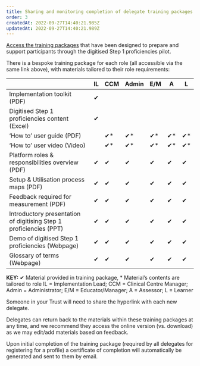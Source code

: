 ```yaml
---
title: Sharing and monitoring completion of delegate training packages
order: 3
createdAt: 2022-09-27T14:40:21.985Z
updatedAt: 2022-09-27T14:40:21.989Z
---
```

[Access the training packages](https://nhs-step1-training.netlify.app/) that have been designed to prepare and support participants through the digitised Step 1 proficiencies pilot.​

There is a bespoke training package for each role (all accessible via the same link above), with materials tailored to their role requirements:

| ​                                                                   | IL​ | CCM​ | Admin​ | E/M​ | A​   | L​   |
| ------------------------------------------------------------------- | --- | ---- | ------ | ---- | ---- | ---- |
| Implementation toolkit (PDF)​                                       | ✔​  | ​    | ​      | ​    | ​    | ​    |
| Digitised Step 1 proficiencies content (Excel)​                     | ✔​  | ​    | ​      | ​    | ​    | ​    |
| ‘How to’ user guide (PDF)​                                          | ​   | ✔\*​ | ✔\*​   | ✔\*​ | ✔\*​ | ✔\*​ |
| ‘How to’ user video (Video)​                                        |    | ✔\*​ | ✔\*​   | ✔\*​ | ✔\*​ | ✔\*​ |
| Platform roles & responsibilities overview (PDF)​                   | ✔​  | ✔​   | ✔​     | ✔​   | ✔​   | ✔​   |
| Setup & Utilisation process maps (PDF)​                             | ✔​  | ✔​   | ✔​     | ✔​   | ✔​   | ✔​   |
| Feedback required for measurement (PDF)​                            | ✔​  | ✔​   | ✔​     | ✔​   | ✔​   | ✔​   |
| Introductory presentation of digitising Step 1 proficiencies (PPT)​ | ✔​  | ✔​   | ✔​     | ✔​   | ✔​   | ✔​   |
| Demo of digitised Step 1 proficiencies (Webpage)​                   | ✔​  | ✔​   | ✔​     | ✔​   | ✔​   | ✔​   |
| Glossary of terms (Webpage)​                                        | ✔​  | ✔​   | ✔​     | ✔​   | ✔​   | ✔​   |

**KEY:**
✔ Material provided in training package, * Material’s contents are tailored to role​
IL = Implementation Lead; CCM = Clinical Centre Manager; Admin = Administrator; E/M = Educator/Manager; A = Assessor; L = Learner​

Someone in your Trust will need to share the hyperlink with each new delegate. ​

Delegates can return back to the materials within these training packages at any time, and we recommend they access the online version (vs. download) as we may edit/add materials based on feedback.​

Upon initial completion of the training package (required by all delegates for registering for a profile) a certificate of completion will automatically be generated and sent to them by email.
